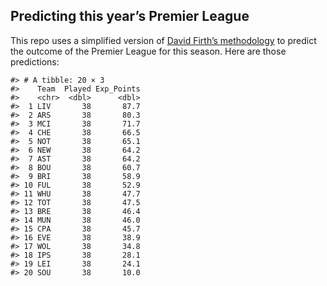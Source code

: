 
<!-- README.md is generated from README.Rmd. Please edit that file -->

## Predicting this year’s Premier League

This repo uses a simplified version of [David Firth’s
methodology](https://github.com/DavidFirth/alt3code) to predict the
outcome of the Premier League for this season. Here are those
predictions:

    #> # A tibble: 20 × 3
    #>    Team  Played Exp_Points
    #>    <chr>  <dbl>      <dbl>
    #>  1 LIV       38       87.7
    #>  2 ARS       38       80.3
    #>  3 MCI       38       71.7
    #>  4 CHE       38       66.5
    #>  5 NOT       38       65.1
    #>  6 NEW       38       64.2
    #>  7 AST       38       64.2
    #>  8 BOU       38       60.7
    #>  9 BRI       38       58.9
    #> 10 FUL       38       52.9
    #> 11 WHU       38       47.7
    #> 12 TOT       38       47.5
    #> 13 BRE       38       46.4
    #> 14 MUN       38       46.0
    #> 15 CPA       38       45.7
    #> 16 EVE       38       38.9
    #> 17 WOL       38       34.8
    #> 18 IPS       38       28.1
    #> 19 LEI       38       24.1
    #> 20 SOU       38       10.0
